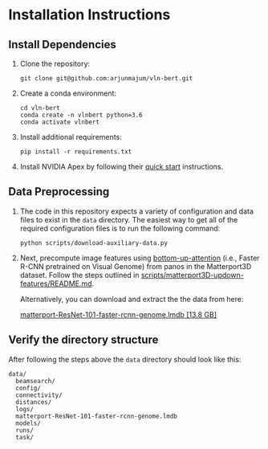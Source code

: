 # Installation Instructions

## Install Dependencies

1. Clone the repository:
   ```
   git clone git@github.com:arjunmajum/vln-bert.git
   ```
2. Create a conda environment:
   ```
   cd vln-bert
   conda create -n vlnbert python=3.6
   conda activate vlnbert
   ```
3. Install additional requirements:
   ```
   pip install -r requirements.txt
   ```
4. Install NVIDIA Apex by following their [quick start](https://github.com/nvidia/apex#quick-start) instructions.


## Data Preprocessing

1. The code in this repository expects a variety of configuration and data
   files to exist in the `data` directory. The easiest way to get all of the
   required configuration files is to run the following command:

   ```
   python scripts/download-auxiliary-data.py
   ```

2. Next, precompute image features using
   [bottom-up-attention](https://github.com/peteanderson80/bottom-up-attention)
   (i.e., Faster R-CNN pretrained on Visual Genome) from panos in the
   Matterport3D dataset. Follow the steps outlined in
   [scripts/matterport3D-updown-features/README.md](scripts/matterport3D-updown-features/README.md).

   Alternatively, you can download and extract the the data from here:

   [matterport-ResNet-101-faster-rcnn-genome.lmdb [13.8 GB]](https://dl.dropbox.com/s/67k2vjgyjqel6og/matterport-ResNet-101-faster-rcnn-genome.lmdb.zip)

## Verify the directory structure

After following the steps above the `data` directory should look like this:

```
data/
  beamsearch/
  config/
  connectivity/
  distances/
  logs/
  matterport-ResNet-101-faster-rcnn-genome.lmdb
  models/
  runs/
  task/
```
